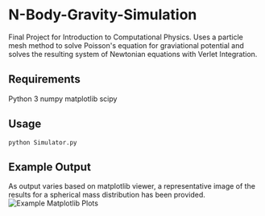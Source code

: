 # N-Body-Gravity-Simulation
Final Project for Introduction to Computational Physics. Uses a particle mesh method to solve Poisson's equation for graviational potential and solves the resulting system of Newtonian equations with Verlet Integration.
## Requirements
Python 3
numpy
matplotlib
scipy
## Usage
```
python Simulator.py
```
## Example Output
As output varies based on matplotlib viewer, a representative image of the results for a spherical mass distribution has been provided.
![Example Matplotlib Plots](https://github.com/StringFormatter/N-Body-Gravity-Simulation/blob/main/SphericalDistribution.png?raw=true)
